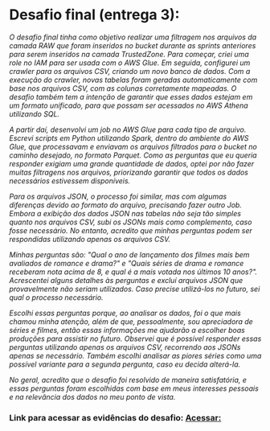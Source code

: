 # Desafio final (entrega 3): 

_O desafio final tinha como objetivo realizar uma filtragem nos arquivos da camada RAW que foram inseridos no bucket durante as sprints anteriores para serem inseridos na camada TrustedZone. Para começar, criei uma role no IAM para ser usada com o AWS Glue. Em seguida, configurei um crawler para os arquivos CSV, criando um novo banco de dados. Com a execução do crawler, novas tabelas foram geradas automaticamente com base nos arquivos CSV, com as colunas corretamente mapeadas. O desafio também tem a intenção de garantir que esses dados estejam em um formato unificado, para que possam ser acessados no AWS Athena utilizando SQL._

_A partir daí, desenvolvi um job no AWS Glue para cada tipo de arquivo. Escrevi scripts em Python utilizando Spark, dentro do ambiente do AWS Glue, que processavam e enviavam os arquivos filtrados para o bucket no caminho desejado, no formato Parquet. Como as perguntas que eu queria responder exigiam uma grande quantidade de dados, optei por não fazer muitas filtragens nos arquivos, priorizando garantir que todos os dados necessários estivessem disponíveis._

_Para os arquivos JSON, o processo foi similar, mas com algumas diferenças devido ao formato do arquivo, precisando fazer outro Job. Embora a exibição dos dados JSON nas tabelas não seja tão simples quanto nos arquivos CSV, subi os JSONs mais como complemento, caso fosse necessário. No entanto, acredito que minhas perguntas podem ser respondidas utilizando apenas os arquivos CSV._

_Minhas perguntas são: "Qual o ano de lançamento dos filmes mais bem avaliados de romance e drama?" e "Quais séries de drama e romance receberam nota acima de 8, e qual é a mais votada nos últimos 10 anos?". Acrescentei alguns detalhes às perguntas e excluí arquivos JSON que provavelmente não seriam utilizados. Caso precise utilizá-los no futuro, sei qual o processo necessário._

_Escolhi essas perguntas porque, ao analisar os dados, foi o que mais chamou minha atenção, além de que, pessoalmente, sou apreciadora de séries e filmes, então essas informações me ajudarão a escolher boas produções para assistir no futuro. Observei que é possível responder essas perguntas utilizando apenas os arquivos CSV, recorrendo aos JSONs apenas se necessário. Também escolhi analisar as piores séries como uma possível variante para a segunda pergunta, caso eu decida alterá-la._

_No geral, acredito que o desafio foi resolvido de maneira satisfatória, e essas perguntas foram escolhidas com base em meus interesses pessoais e na relevância dos dados no meu ponto de vista._

### Link para acessar as evidências do desafio: [Acessar:](https://github.com/analuizafreitasbs/Sprints/tree/main/Sprint8/Evid%C3%AAncias)

